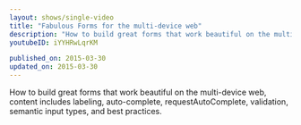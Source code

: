 ```yaml
---
layout: shows/single-video
title: "Fabulous Forms for the multi-device web"
description: "How to build great forms that work beautiful on the multi-device web, content includes labeling, auto-complete, requestAutoComplete, validation, semantic input types, and best practices."
youtubeID: iYYHRwLqrKM

published_on: 2015-03-30
updated_on: 2015-03-30
---
```


How to build great forms that work beautiful on the multi-device web, content includes labeling, auto-complete, requestAutoComplete, validation, semantic input types, and best practices.
